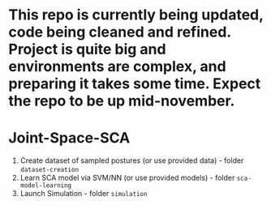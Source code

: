 # This repo is currently being updated, code being cleaned and refined. Project is quite big and environments are complex, and preparing it takes some time.  Expect the repo to be up mid-november.
# Joint-Space-SCA
1. Create dataset of sampled postures (or use provided data) - folder `dataset-creation`
2. Learn SCA model via SVM/NN (or use provided models)  - folder `sca-model-learning`
3. Launch Simulation   - folder `simulation`
